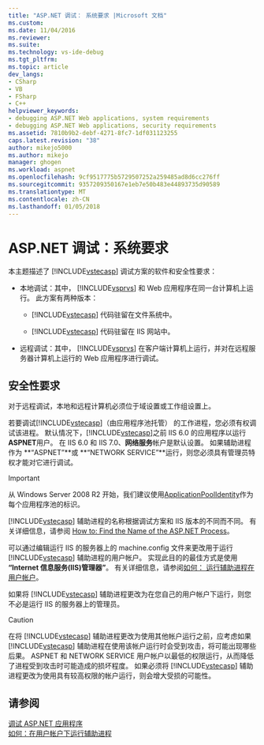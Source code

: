 ```yaml
---
title: "ASP.NET 调试： 系统要求 |Microsoft 文档"
ms.custom: 
ms.date: 11/04/2016
ms.reviewer: 
ms.suite: 
ms.technology: vs-ide-debug
ms.tgt_pltfrm: 
ms.topic: article
dev_langs:
- CSharp
- VB
- FSharp
- C++
helpviewer_keywords:
- debugging ASP.NET Web applications, system requirements
- debugging ASP.NET Web applications, security requirements
ms.assetid: 7810b9b2-debf-4271-8fc7-1df031123255
caps.latest.revision: "38"
author: mikejo5000
ms.author: mikejo
manager: ghogen
ms.workload: aspnet
ms.openlocfilehash: 9cf9517775b5729507252a259485ad8d6cc276ff
ms.sourcegitcommit: 9357209350167e1eb7e50b483e44893735d90589
ms.translationtype: MT
ms.contentlocale: zh-CN
ms.lasthandoff: 01/05/2018
---
```

# <a name="aspnet-debugging-system-requirements"></a>ASP.NET 调试：系统要求
本主题描述了 [!INCLUDE[vstecasp](../code-quality/includes/vstecasp_md.md)] 调试方案的软件和安全性要求：  
  
-   本地调试：其中， [!INCLUDE[vsprvs](../code-quality/includes/vsprvs_md.md)] 和 Web 应用程序在同一台计算机上运行。 此方案有两种版本：  
  
    -   [!INCLUDE[vstecasp](../code-quality/includes/vstecasp_md.md)] 代码驻留在文件系统中。  
  
    -   [!INCLUDE[vstecasp](../code-quality/includes/vstecasp_md.md)] 代码驻留在 IIS 网站中。  
  
-   远程调试：其中， [!INCLUDE[vsprvs](../code-quality/includes/vsprvs_md.md)] 在客户端计算机上运行，并对在远程服务器计算机上运行的 Web 应用程序进行调试。  
  
## <a name="security-requirements"></a>安全性要求  
 对于远程调试，本地和远程计算机必须位于域设置或工作组设置上。  
  
 若要调试[!INCLUDE[vstecasp](../code-quality/includes/vstecasp_md.md)]（由应用程序池托管） 的工作进程，您必须有权调试该进程。 默认情况下，[!INCLUDE[vstecasp](../code-quality/includes/vstecasp_md.md)]之前 IIS 6.0 的应用程序以运行**ASPNET**用户。 在 IIS 6.0 和 IIS 7.0、**网络服务**帐户是默认设置。 如果辅助进程作为 **“ASPNET”**或 **“NETWORK SERVICE”**运行，则您必须具有管理员特权才能对它进行调试。

 > [!IMPORTANT]
 > 从 Windows Server 2008 R2 开始，我们建议使用[ApplicationPoolIdentity](/iis/manage/configuring-security/application-pool-identities)作为每个应用程序池的标识。
  
 [!INCLUDE[vstecasp](../code-quality/includes/vstecasp_md.md)] 辅助进程的名称根据调试方案和 IIS 版本的不同而不同。 有关详细信息，请参阅 [How to: Find the Name of the ASP.NET Process](../debugger/how-to-find-the-name-of-the-aspnet-process.md)。  
  
 可以通过编辑运行 IIS 的服务器上的 machine.config 文件来更改用于运行 [!INCLUDE[vstecasp](../code-quality/includes/vstecasp_md.md)] 辅助进程的用户帐户。 实现此目的的最佳方式是使用 **“Internet 信息服务(IIS)管理器”**。 有关详细信息，请参阅[如何： 运行辅助进程在用户帐户](../debugger/how-to-run-the-worker-process-under-a-user-account.md)。  
  
 如果将 [!INCLUDE[vstecasp](../code-quality/includes/vstecasp_md.md)] 辅助进程更改为在您自己的用户帐户下运行，则您不必是运行 IIS 的服务器上的管理员。  
  
> [!CAUTION]
>  在将 [!INCLUDE[vstecasp](../code-quality/includes/vstecasp_md.md)] 辅助进程更改为使用其他帐户运行之前，应考虑如果 [!INCLUDE[vstecasp](../code-quality/includes/vstecasp_md.md)] 辅助进程在使用该帐户运行时会受到攻击，将可能出现哪些后果。 ASPNET 和 NETWORK SERVICE 用户帐户以最低的权限运行，从而降低了进程受到攻击时可能造成的损坏程度。 如果必须将 [!INCLUDE[vstecasp](../code-quality/includes/vstecasp_md.md)] 辅助进程更改为使用具有较高权限的帐户运行，则会增大受损的可能性。  
  
## <a name="see-also"></a>请参阅  
 [调试 ASP.NET 应用程序](../debugger/how-to-enable-debugging-for-aspnet-applications.md)   
 [如何：在用户帐户下运行辅助进程](../debugger/how-to-run-the-worker-process-under-a-user-account.md)